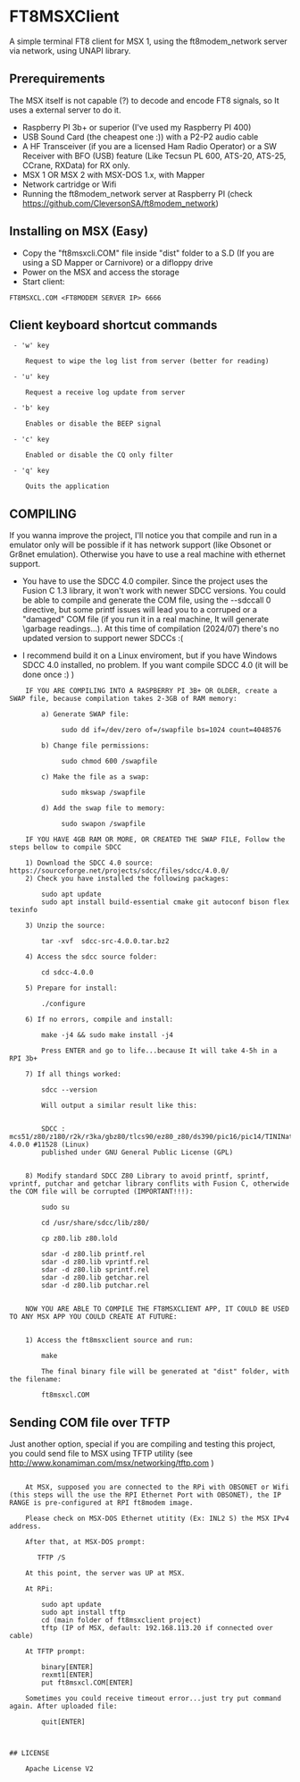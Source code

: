 # FT8MSXClient

A simple terminal FT8 client for MSX 1, using the ft8modem_network server via network, using UNAPI library.


## Prerequirements

The MSX itself is not capable (?) to decode and encode FT8 signals, so It uses a external server to do it. 

* Raspberry PI 3b+ or superior (I've used my Raspberry PI 400)
* USB Sound Card (the cheapest one :)) with a P2-P2 audio cable
* A HF Transceiver (if you are a licensed Ham Radio Operator) or a SW Receiver with BFO (USB) feature (Like Tecsun PL 600, ATS-20, ATS-25, CCrane, RXData) for RX only.
* MSX 1 OR MSX 2 with MSX-DOS 1.x, with Mapper
* Network cartridge or Wifi
* Running the ft8modem_network server at Raspberry PI (check https://github.com/CleversonSA/ft8modem_network)


## Installing on MSX (Easy)

* Copy the "ft8msxcli.COM" file inside "dist" folder to a S.D (If you are using a SD Mapper or Carnivore) or a difloppy drive
* Power on the MSX and access the storage
* Start client:
```
FT8MSXCL.COM <FT8MODEM SERVER IP> 6666
```

## Client keyboard shortcut commands
```
 - 'w' key

    Request to wipe the log list from server (better for reading)

 - 'u' key

    Request a receive log update from server

 - 'b' key

    Enables or disable the BEEP signal

 - 'c' key

    Enabled or disable the CQ only filter

 - 'q' key

    Quits the application
```

## COMPILING

If you wanna improve the project, I'll notice you that compile and run in a emulator only will be possible if it has network support (like Obsonet or Gr8net emulation). Otherwise you have to use a real machine with ethernet support.

* You have to use the SDCC 4.0 compiler. Since the project uses the Fusion C 1.3 library, it won't work with newer SDCC versions. You could be able to compile and generate the COM file, using the --sdccall 0 directive, but some printf issues will lead you to a corruped or a "damaged" COM file (if you run it in a real machine, It will generate \garbage readings...). At this time of compilation (2024/07) there's no updated version to support newer SDCCs :(

* I recommend build it on a Linux enviroment, but if you have Windows SDCC 4.0 installed, no problem. If you want compile SDCC 4.0 (it will be done once :) )
```
    IF YOU ARE COMPILING INTO A RASPBERRY PI 3B+ OR OLDER, create a SWAP file, because compilation takes 2-3GB of RAM memory:

        a) Generate SWAP file:

             sudo dd if=/dev/zero of=/swapfile bs=1024 count=4048576
    
        b) Change file permissions:

             sudo chmod 600 /swapfile

        c) Make the file as a swap:

             sudo mkswap /swapfile

        d) Add the swap file to memory:

             sudo swapon /swapfile

    IF YOU HAVE 4GB RAM OR MORE, OR CREATED THE SWAP FILE, Follow the steps bellow to compile SDCC

    1) Download the SDCC 4.0 source: https://sourceforge.net/projects/sdcc/files/sdcc/4.0.0/
    2) Check you have installed the following packages:

        sudo apt update
        sudo apt install build-essential cmake git autoconf bison flex texinfo

    3) Unzip the source:

        tar -xvf  sdcc-src-4.0.0.tar.bz2

    4) Access the sdcc source folder:

        cd sdcc-4.0.0
    
    5) Prepare for install:

        ./configure

    6) If no errors, compile and install:

        make -j4 && sudo make install -j4

        Press ENTER and go to life...because It will take 4-5h in a RPI 3b+

    7) If all things worked:

        sdcc --version

        Will output a similar result like this:

        
        SDCC : mcs51/z80/z180/r2k/r3ka/gbz80/tlcs90/ez80_z80/ds390/pic16/pic14/TININative/ds400/hc08/s08/stm8/pdk13/pdk14/pdk15 4.0.0 #11528 (Linux)
        published under GNU General Public License (GPL)


    8) Modify standard SDCC Z80 Library to avoid printf, sprintf, vprintf, putchar and getchar library conflits with Fusion C, otherwide the COM file will be corrupted (IMPORTANT!!!):

        sudo su

        cd /usr/share/sdcc/lib/z80/

        cp z80.lib z80.lold

        sdar -d z80.lib printf.rel
        sdar -d z80.lib vprintf.rel
        sdar -d z80.lib sprintf.rel
        sdar -d z80.lib getchar.rel
        sdar -d z80.lib putchar.rel


    NOW YOU ARE ABLE TO COMPILE THE FT8MSXCLIENT APP, IT COULD BE USED TO ANY MSX APP YOU COULD CREATE AT FUTURE:


    1) Access the ft8msxclient source and run:

        make

        The final binary file will be generated at "dist" folder, with the filename:

        ft8msxcl.COM

```


## Sending COM file over TFTP

Just another option, special if you are compiling and testing this project, you could send file to MSX using TFTP utility (see http://www.konamiman.com/msx/networking/tftp.com )
```

    At MSX, supposed you are connected to the RPi with OBSONET or Wifi (this steps will the use the RPI Ethernet Port with OBSONET), the IP RANGE is pre-configured at RPI ft8modem image.

    Please check on MSX-DOS Ethernet utitity (Ex: INL2 S) the MSX IPv4 address.

    After that, at MSX-DOS prompt:

       TFTP /S

    At this point, the server was UP at MSX.

    At RPi:

        sudo apt update
        sudo apt install tftp
        cd (main folder of ft8msxclient project)
        tftp (IP of MSX, default: 192.168.113.20 if connected over cable) 

    At TFTP prompt:

        binary[ENTER]
        rexmt1[ENTER]
        put ft8msxcl.COM[ENTER]

    Sometimes you could receive timeout error...just try put command again. After uploaded file:

        quit[ENTER]


    
## LICENSE

    Apache License V2
